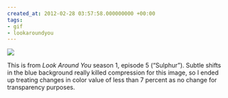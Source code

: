 ```yaml
---
created_at: 2012-02-28 03:57:58.000000000 +00:00
tags:
- gif
- lookaroundyou
---
```


![](/blog/media/tumblr_m034cmeS3i1qim2zwo1_500.gif)

This is from <cite>Look Around You</cite> season 1, episode 5
(“Sulphur”). Subtle shifts in the blue background really killed
compression for this image, so I ended up treating changes in color
value of less than 7 percent as no change for transparency purposes.
